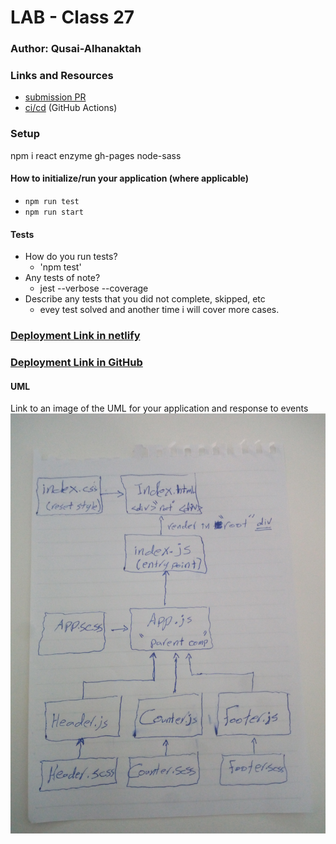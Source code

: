 # LAB - Class 27

### Author: Qusai-Alhanaktah

### Links and Resources

- [submission PR](https://github.com/401-advanced-javascript-qusaiAlhanaktah/lab-27/tree/lab27)
- [ci/cd](https://github.com/401-advanced-javascript-qusaiAlhanaktah/lab-27/actions) (GitHub Actions)

### Setup
npm i react enzyme gh-pages node-sass

#### How to initialize/run your application (where applicable)

- `npm run test`
- `npm run start`

#### Tests

- How do you run tests?
     - 'npm test'
- Any tests of note?
     - jest --verbose --coverage
- Describe any tests that you did not complete, skipped, etc
     - evey test solved and another time i will cover more cases.

### [Deployment Link in netlify](https://serene-newton-393d7d.netlify.com/)

### [Deployment Link in GitHub](https://401-advanced-javascript-qusaialhanaktah.github.io/lab-27/)

#### UML
Link to an image of the UML for your application and response to events
![White-Board](assets/IMG_20200225_120237.jpg)